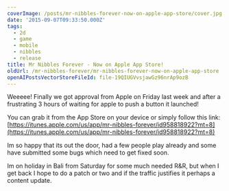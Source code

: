 ```yaml
---
coverImage: /posts/mr-nibbles-forever-now-on-apple-app-store/cover.jpg
date: '2015-09-07T09:33:50.000Z'
tags:
  - 2d
  - game
  - mobile
  - nibbles
  - release
title: Mr Nibbles Forever - Now on Apple App Store!
oldUrl: /mr-nibbles-forever/mr-nibbles-forever-now-on-apple-app-store
openAIPostsVectorStoreFileId: file-19QIUGVvsjawGz96nrAp9ozB
---
```


Weeeee! Finally we got approval from Apple on Friday last week and after a frustrating 3 hours of waiting for apple to push a button it launched!

<!-- more -->

You can grab it from the App Store on your device or simply follow this link: [https://itunes.apple.com/us/app/mr-nibbles-forever/id958818922?mt=8](https://itunes.apple.com/us/app/mr-nibbles-forever/id958818922?mt=8)

Im so happy that its out the door, had a few people play already and some have submitted some bugs which need to get fixed soon.

Im on holiday in Bali from Saturday for some much needed R&R, but when I get back I hope to do a patch or two and if the traffic justifies it perhaps a content update.
